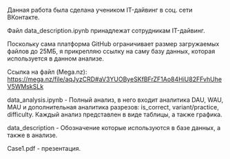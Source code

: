 Данная работа была сделана учеником IT-дайвинг в соц. сети ВКонтакте.

Файл data_description.ipynb принадлежат сотрудникам IT-дайвинг.

Поскольку сама платформа GitHub ограничивает размер загружаемых файлов до 25МБ, я прикрепляю ссылку на саму базу данных, которая используется в данном анализе.

Ссылка на файл (Mega.nz): https://mega.nz/file/aqJyzCRD#aV3YUOByeSKfBFrZF1Ao84HiU82FFvhUheV5WMskSLk

data_analysis.ipynb - Полный анализ, в него входит аналитика DAU, WAU, MAU и дополнительная аналитика разрезов: is_correct, variant/practice, difficulty. Каждый анализ представлен в виде таблицы, а также графика.

data_description - Обозначение которые используются в базе данных, а также в анализе.

Case1.pdf - презентация.
